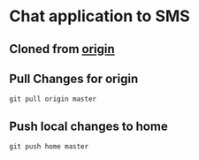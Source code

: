 # Chat application to SMS

## Cloned from [origin](https://github.com/Marmt-Group/app-chat-to-sms)

## Pull Changes for origin
`git pull origin master`

## Push local changes to home
`git push home master`